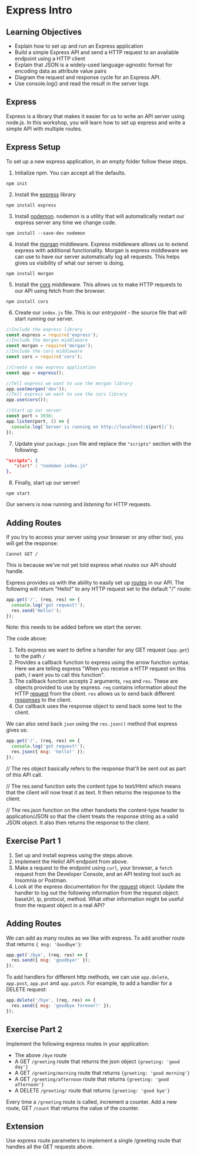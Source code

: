 # Express Intro

## Learning Objectives

- Explain how to set up and run an Express application
- Build a simple Express API and send a HTTP request to an available endpoint using a HTTP client
- Explain that JSON is a widely-used language-agnostic format for encoding data as attribute value pairs
- Diagram the request and response cycle for an Express API.
- Use console.log() and read the result in the server logs

## Express

Express is a library that makes it easier for us to write an API server using node.js. In this workshop, you will learn how to set up express and write a simple API with multiple routes.

## Express Setup

To set up a new express application, in an empty folder follow these steps.

1. Initialize npm. You can accept all the defaults.

```
npm init
```

2. Install the [express](https://expressjs.com/) library

```
npm install express
```

3. Install [nodemon](https://www.npmjs.com/package/nodemon). nodemon is a utility that will automatically restart our express server any time we change code.

```
npm install --save-dev nodemon
```

4. Install the [morgan](https://expressjs.com/en/resources/middleware/morgan.html) middleware. Express middleware allows us to extend express with additional functionality. Morgan is express middleware we can use to have our server automatically log all requests. This helps gives us visibility of what our server is doing.

```
npm install morgan
```

5. Install the [cors](https://expressjs.com/en/resources/middleware/cors.html) middleware. This allows us to make HTTP requests to our API using fetch from the browser.

```
npm install cors
```

6. Create our `index.js` file. This is our _entrypoint_ - the source file that will start running our server.

```javascript
//Include the express library
const express = require('express');
//Include the morgan middleware
const morgan = require('morgan');
//Include the cors middleware
const cors = require('cors');

//Create a new express application
const app = express();

//Tell express we want to use the morgan library
app.use(morgan('dev'));
//Tell express we want to use the cors library
app.use(cors());

//Start up our server
const port = 3030;
app.listen(port, () => {
  console.log(`Server is running on http://localhost:${port}/`);
});
```

7. Update your `package.json` file and replace the `"scripts"` section with the following:

```json
"scripts": {
   "start" : "nodemon index.js"
},
```

8. Finally, start up our server!

```
npm start
```

Our servers is now running and _listening_ for HTTP requests.

## Adding Routes

If you try to access your server using your browser or any other tool, you will get the response:

```
Cannot GET /
```

This is because we've not yet told express what _routes_ our API should handle.

Express provides us with the ability to easily set up [routes](https://expressjs.com/en/guide/routing.html) in our API. The following will return "Hello!" to any HTTP request set to the default "/" route:

```javascript
app.get('/', (req, res) => {
  console.log('got request!');
  res.send('Hello!');
});
```

Note: this needs to be added before we start the server.

The code above:

1. Tells express we want to define a handler for any GET request (`app.get`) to the path `/`
2. Provides a callback function to express using the arrow function syntax. Here we are telling express "When you receive a HTTP request on this path, I want you to call this function".
3. The callback function accepts 2 arguments, `req` and `res`. These are objects provided to use by express. `req` contains information about the HTTP [request](https://expressjs.com/en/4x/api.html#req) from the client. `res` allows us to send back different [responses](https://expressjs.com/en/4x/api.html#res) to the client.
4. Our callback uses the response object to send back some text to the client.

We can also send back `json` using the `res.json()` method that express gives us:

```javascript
app.get('/', (req, res) => {
  console.log('got request!');
  res.json({ msg: 'hello!' });
});
```

// The res object basically refers to the response that'll be sent out as part of this API call.

// The res.send function sets the content type to text/Html which means that the client will now treat it as text. It then returns the response to the client.

// The res.json function on the other handsets the content-type header to application/JSON so that the client treats the response string as a valid JSON object. It also then returns the response to the client.

## Exercise Part 1

1. Set up and install express using the steps above.
2. Implement the Hello! API endpoint from above.
3. Make a request to the endpoint using `curl`, your browser, a `fetch` request from the Developer Console, and an API testing tool such as Insomnia or Postman.
4. Look at the express documentation for the [request](https://expressjs.com/en/4x/api.html#req) object. Update the handler to log out the following information from the request object: baseUrl, ip, protocol, method. What other information might be useful from the request object in a real API?

## Adding Routes

We can add as many routes as we like with express. To add another route that returns `{ msg: 'Goodbye'}`:

```javascript
app.get('/bye', (req, res) => {
  res.send({ msg: 'goodbye!' });
});
```

To add handlers for different http methods, we can use `app.delete`, `app.post`, `app.put` and `app.patch`. For example, to add a handler for a DELETE request:

```javascript
app.delete('/bye', (req, res) => {
  res.send({ msg: 'goodbye forever!' });
});
```

## Exercise Part 2

Implement the following express routes in your application:

- The above `/bye` route
- A GET `/greeting` route that returns the json object `{greeting: 'good day'}`
- A GET `/greeting/morning` route that returns `{greeting: 'good morning'}`
- A GET `/greeting/afternoon` route that returns `{greeting: 'good afternoon'}`
- A DELETE `/greeting/` route that returns `{greeting: 'good bye'}`

Every time a `/greeting` route is called, increment a counter. Add a new route, GET `/count` that returns the value of the counter.

## Extension

Use express route parameters to implement a single /greeting route that handles all the GET requests above.

